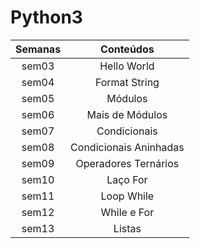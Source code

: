 # Python3

| Semanas |       Conteúdos        |
|:-------:|:----------------------:|
|  sem03  |      Hello World       |
|  sem04  |     Format String      |
|  sem05  |        Módulos         |
|  sem06  |    Mais de Módulos     |
|  sem07  |      Condicionais      |
|  sem08  | Condicionais Aninhadas |
|  sem09  |  Operadores Ternários  |
|  sem10  |        Laço For        |
|  sem11  |       Loop While       |
|  sem12  |      While e For       |
|  sem13  |         Listas         |
